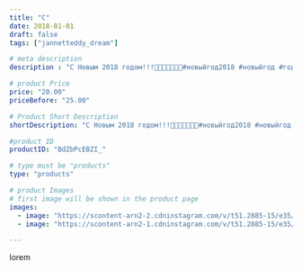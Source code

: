 ```yaml
---
title: "С"
date: 2018-01-01
draft: false
tags: ["jannetteddy_dream"]

# meta description
description : "С Новым 2018 годом!!!🎉🎁🎄🎊🐶🎅🏻#новыйгод2018 #новыйгод #годсобаки"

# product Price
price: "20.00"
priceBefore: "25.00"

# Product Short Description
shortDescription: "С Новым 2018 годом!!!🎉🎁🎄🎊🐶🎅🏻#новыйгод2018 #новыйгод #годсобаки"

#product ID
productID: "BdZbPcEBZI_"

# type must be "products"
type: "products"

# product Images
# first image will be shown in the product page
images:
  - image: "https://scontent-arn2-2.cdninstagram.com/v/t51.2885-15/e35/26065435_164044931033921_6800771247937421312_n.jpg?_nc_ht=scontent-arn2-2.cdninstagram.com&_nc_cat=105&_nc_ohc=f2BhDbh2WeAAX_kgAFh&tp=1&oh=8b7170e892d78b6045d125fa09443ce3&oe=605DCAB6&ig_cache_key=MTY4MjQ5NTQ3MDQ5NDM5NDI4Mg%3D%3D.2"
  - image: "https://scontent-arn2-1.cdninstagram.com/v/t51.2885-15/e35/25039089_147397159249237_1374152358035980288_n.jpg?_nc_ht=scontent-arn2-1.cdninstagram.com&_nc_cat=101&_nc_ohc=P66scfAt38kAX_W-T1_&tp=1&oh=011816a07cb0f8c3d1fb09d340696297&oe=605B5A56&ig_cache_key=MTY4MjQ5NTY2MTA4MzY0NzE2OQ%3D%3D.2"

---
```

lorem
